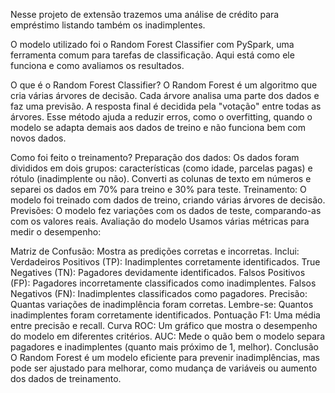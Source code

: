 Nesse projeto de extensão trazemos uma análise de crédito para empréstimo listando também os inadimplentes.

O modelo utilizado foi o Random Forest Classifier com PySpark, uma ferramenta comum para tarefas de classificação. Aqui está como ele funciona e como avaliamos os resultados.

O que é o Random Forest Classifier? O Random Forest é um algoritmo que cria várias árvores de decisão. Cada árvore analisa uma parte dos dados e faz uma previsão. A resposta final é decidida pela "votação" entre todas as árvores. Esse método ajuda a reduzir erros, como o overfitting, quando o modelo se adapta demais aos dados de treino e não funciona bem com novos dados.

Como foi feito o treinamento? Preparação dos dados: Os dados foram divididos em dois grupos: características (como idade, parcelas pagas) e rótulo (inadimplente ou não). Converti as colunas de texto em números e separei os dados em 70% para treino e 30% para teste. Treinamento: O modelo foi treinado com dados de treino, criando várias árvores de decisão. Previsões: O modelo fez variações com os dados de teste, comparando-as com os valores reais. Avaliação do modelo Usamos várias métricas para medir o desempenho:

Matriz de Confusão: Mostra as predições corretas e incorretas. Inclui: Verdadeiros Positivos (TP): Inadimplentes corretamente identificados. True Negatives (TN): Pagadores devidamente identificados. Falsos Positivos (FP): Pagadores incorretamente classificados como inadimplentes. Falsos Negativos (FN): Inadimplentes classificados como pagadores. Precisão: Quantas variações de inadimplência foram corretas. Lembre-se: Quantos inadimplentes foram corretamente identificados. Pontuação F1: Uma média entre precisão e recall. Curva ROC: Um gráfico que mostra o desempenho do modelo em diferentes critérios. AUC: Mede o quão bem o modelo separa pagadores e inadimplentes (quanto mais próximo de 1, melhor). Conclusão O Random Forest é um modelo eficiente para prevenir inadimplências, mas pode ser ajustado para melhorar, como mudança de variáveis ​​ou aumento dos dados de treinamento.
